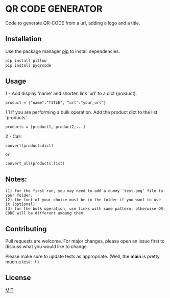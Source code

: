 # QR CODE GENERATOR


Code to generate QR-CODE from a url, adding a logo and a title.

## Installation

Use the package manager [pip](https://pip.pypa.io/en/stable/) to install dependencies.

```bash
pip install pillow
pip install pyqrcode
```

## Usage
1 - Add display 'name' and shorten link 'url' to a dict (product).   
```
product = {"name":"TITLE", "url":"your_url"}
```  
  
1.1 If you are performing a bulk operation. Add the product dict to the list 'products'.   
``` 
products = [product1, product2,...] 
```  
  
2 - Call:  
  
```
convert(product:dict)
```   
  
    or   
  
```
convert_all(products:list)
```  
  
  
  
## Notes:  
    (1) for the first run, you may need to add a dummy 'test.png' file to your folder.  
    (2) the font of your choice must be in the folder if you want to use it (optional)  
    (3) for the bulk operation, use links with same pattern, otherwise QR-CODE will be different amoung them.  

## Contributing
Pull requests are welcome. For major changes, please open an issue first to discuss what you would like to change.

Please make sure to update tests as appropriate. (Well, the __main__ is pretty much a test :-/ )

## License
[MIT](https://choosealicense.com/licenses/mit/)

